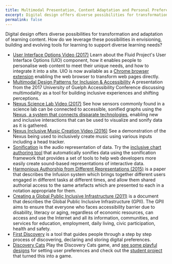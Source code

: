 ```yaml
---
title: Multimodal Presentation, Content Adaptation and Personal Preferences
excerpt: Digital design offers diverse possibilities for transformation and adaptation of learning content.
permalink: false
---
```


Digital design offers diverse possibilities for transformation and adaptation of learning content. How do we leverage
these possibilities in envisioning, building and evolving tools for learning to support diverse learning needs?

* [User Interface Options Video (2017)](https://www.youtube.com/watch?v=63DqNgxtsrA")
  Learn about the Fluid Project's User Interface Options (UIO) component, how it enables people to personalise web
  content to meet their unique needs, and how to integrate it into a site. UIO is now available as a
  [Chrome browser extension](https://chrome.google.com/webstore/detail/ui-options-plus-uio%2B/okenndailhmikjjfcnmolpaefecbpaek)
  enabling the web browser to transform web pages directly.
* [Multimodal Design Patterns for Inclusion &amp; Accessibility](http://www.alanharnum.ca/post/2017-06-01-multimodal-design-for-inclusion/)
  A presentation from the 2017 University of Guelph Accessibility Conference discussing multimodality as a tool for
  building inclusive experiences and shifting perceptions.
* [Nexus Science Lab Video (2017)](https://youtu.be/NNwc0VYRhUU)
  See how sensors commonly found in a science lab can be connected to accessible, sonified graphs using the
  [Nexus, a system that connects disparate technologies](https://wiki.fluidproject.org/display/fluid/Nexus+API),
  enabling new and inclusive interactions that can be used to visualize and sonify data as it is gathered.
* [Nexus Inclusive Music Creation Video (2016)](https://youtu.be/7R_pz2Fz4qE)
  See a demonstration of the Nexus being used to inclusively create music using various inputs including a head tracker.
* [Sonification](https://wiki.fluidproject.org/display/fluid/%28Floe%29+Sonification) is the audio representation of
  data. Try the [inclusive chart authoring tool](https://build.fluidproject.org/chartAuthoring/demos/) that automatically
  sonifies data using the sonification framework that provides a set of tools to help web developers more easily create
  sound-based representations of interactive data.
* [Harmonious Authorship from Different Representations (2015)](https://ppig.org/papers/2015-ppig-26th-basman/) is a
  paper that describes the Infusion system which brings together different users engaged in different tasks at
  different times, and allow them shared authorial access to the same artefacts which are presented to each in a
  notation appropriate for them.
* [Creating a Global Public Inclusive Infrastructure (2011)](https://gpii.net/sites/gpii.net/files/uploads/attachments/node/44/2011_aegis-creating_a_global_public_inclusive_infrastructure-final.doc)
  is a document that describes the Global Public Inclusive Infrastructure (GPII). The GPII aims to ensure that everyone
  who faces accessibility barrier due to disability, literacy or aging, regardless of economic resources, can access and
  use the Internet and all its information, communities, and services for education, employment, daily living, civic
  participation, health and safety.
* [First Discovery](https://build.fluidproject.org/first-discovery/demos/) is a tool that guides people through a step
  by step process of discovering, declaring and storing digital preferences.
* [Discovery Cats](https://build-discoverycat.fluidproject.org/demo/)
  Play the Discovery Cats game, and [see some playful designs](https://wiki.fluidproject.org/display/fluid/Discovery+Cats+-+First+Discovery)
  for setting user preferences and check out the [student project](https://github.com/fluid-lab/Discovery-Cat) that
  turned this into a game.
